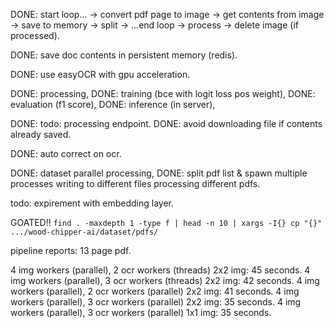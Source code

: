 DONE: start loop... -> convert pdf page to image -> get contents from image -> save to memory -> split -> ...end loop -> process -> delete image (if processed).

DONE: save doc contents in persistent memory (redis).

DONE: use easyOCR with gpu acceleration.

DONE: processing,
DONE: training (bce with logit loss pos weight),
DONE: evaluation (f1 score),
DONE: inference (in server),

DONE: todo: processing endpoint.
DONE: avoid downloading file if contents already saved.

DONE: auto correct on ocr.

DONE: dataset parallel processing,
DONE: split pdf list & spawn multiple processes writing to different files processing different pdfs.

todo: expirement with embedding layer.

GOATED!!
`find . -maxdepth 1 -type f | head -n 10 | xargs -I{} cp "{}" .../wood-chipper-ai/dataset/pdfs/`

pipeline reports:
13 page pdf.

4 img workers (parallel), 2 ocr workers (threads) 2x2 img: 45 seconds.
4 img workers (parallel), 3 ocr workers (threads) 2x2 img: 42 seconds.
4 img workers (parallel), 2 ocr workers (parallel) 2x2 img: 41 seconds.
4 img workers (parallel), 3 ocr workers (parallel) 2x2 img: 35 seconds.
4 img workers (parallel), 3 ocr workers (parallel) 1x1 img: 35 seconds.
